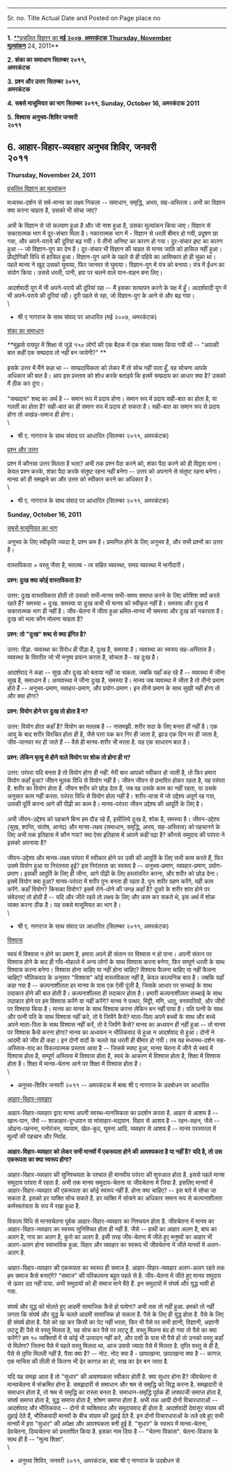   ---------------------------------------------------------------------------------------------------------------------------------------
  Sr. no.  Title                                                                         Actual Date and     Posted on             Page
                                                                                         place                                     no
  -------- ----------------------------------------------------------------------------- ------------------- --------------------- ------
  **1.**   [**प्रचलित विज्ञान का                                                           **मई २००७, अमरकंटक** **Thursday, November  
           मूल्यांकन**](http://madhyasth-darshan.blogspot.in/2011/11/blog-post_6995.html)                       24, 2011**            

  **2.**   **शंका का समाधान**                                                             **सितम्बर २०११,                            
                                                                                         अमरकंटक**                                  

  **3.**   **प्रश्न और उत्तर**                                                              **सितम्बर २०११,                            
                                                                                         अमरकंटक**                                  

  **4.**   **सबसे मासूमियत का भाग**                                                        **सितम्बर २०११,      **Sunday, October 16, 
                                                                                         अमरकंटक**            2011**                

  **5.**   **विश्वास**                                                                    **अनुभव-शिविर जनवरी                        
                                                                                         २०११**                                    

  **6.**   **आहार-विहार-व्यवहार**                                                         **अनुभव शिविर, जनवरी                       
                                                                                         २०११**                                    
  ---------------------------------------------------------------------------------------------------------------------------------------

**Thursday, November 24, 2011**

[प्रचलित विज्ञान का
मूल्यांकन](http://madhyasth-darshan.blogspot.in/2011/11/blog-post_6995.html)

मध्यस्थ-दर्शन से सर्व-मानव का लक्ष्य निकला -- समाधान, समृद्धि, अभय, सह-अस्तित्व।
अभी का विज्ञान क्या करना चाहता है, उसको भी सोचा जाए?\
\
अभी के विज्ञान से जो कल्याण हुआ है और जो नाश हुआ है, उसका मूल्यांकन किया जाए।
विज्ञान से सकारात्मक भाग में दूर-संचार मिला है। नकारात्मक भाग में - विज्ञान से धरती
बीमार हो गयी, प्रदूषण छा गया, और अपने-पराये की दूरियां बढ़ गयी। ये तीनो अनिष्ट का
कारण हो गया। दूर-संचार इष्ट का कारण हुआ -- जो विज्ञान-युग का देन है। दूर-संचार भी
विज्ञान की चाहत से मानव जाति को हासिल नहीं हुआ। प्रौद्योगिकी विधि से हासिल हुआ।
विज्ञान-युग आने के पहले से ही पहिये का आविष्कार हो ही चुका था। पहले मानव ने खुद उसको
घुमाया, फिर जानवर से घुमाया। विज्ञान-युग में यंत्र को बनाया। यंत्र में ईंधन का संयोग
किया। उससे धरती, पानी, हवा पर चलने वाले यान-वाहन बना लिए।\
\
आदर्शवादी युग में भी अपने-पराये की दूरियां रहा -- मैं इसका सत्यापन करने के पक्ष में हूँ।
आदर्शवादी युग में भी अपने-पराये की दूरियां रही। दूरी पहले से रहा, जो विज्ञान-युग के आने
से और बढ़ गया।\
\
- श्री ए नागराज के साथ संवाद पर आधारित (मई २००७, अमरकंटक)

[शंका का
समाधान](http://madhyasth-darshan.blogspot.in/2011/10/blog-post_7643.html)

**मुझसे रायपुर में शिक्षा से जुड़े १५० लोगों की एक बैठक में एक शंका व्यक्त किया गयी थी --
"आपकी बात कहीं एक सम्प्रदाय तो नहीं बन जायेगी?" **\
\
इसके उत्तर में मैंने कहा था -- साम्प्रदायिकता को लेकर मैं तो सोच नहीं पाता हूँ, वह
सोचना आपके अधिकार की बात है। आप इस प्रस्ताव को शोध करके बताइये कि इसमें सम्प्रदाय
का आधार क्या है? उसको मैं ठीक कर दूंगा। \
\
"सम्प्रदाय" शब्द का अर्थ है -- समान रूप में प्रदाय होना। समान रूप में प्रदाय सही-बात
का होता है, या गलती का होता है? सही-बात का ही समान रूप में प्रदाय हो सकता है।
सही-बात का समान रूप से प्रदाय होगा तो अखंड-समाज ही होगा। \
\
- श्री ए. नागराज के साथ संवाद पर आधारित (सितम्बर २०११, अमरकंटक)

[प्रश्न और
उत्तर](http://madhyasth-darshan.blogspot.in/2011/10/blog-post_9676.html)

प्रश्न में कौनसा उत्तर मिलता है भला? अभी तक प्रश्न पैदा करने को, शंका पैदा करने को ही
विद्वता माना। केवल प्रश्न करके, शंका पैदा करके संतुष्ट रहना नहीं बनेगा -- उत्तर को
अपनाने से संतुष्ट रहना बनेगा। मानव को ही समझने का और उत्तर को स्वीकार करने का
अधिकार है।\
\
- श्री ए. नागराज के साथ संवाद पर आधारित (सितम्बर २०११, अमरकंटक)

**Sunday, October 16, 2011**

[सबसे मासूमियत का
भाग](http://madhyasth-darshan.blogspot.in/2011/10/blog-post_16.html)

अनुभव के लिए स्वीकृति ज्यादा है, प्रश्न कम है। प्रमाणित होने के लिए अनुभव है, और सभी
प्रश्नों का उत्तर है। \
\
वास्तविकता = वस्तु जैसा है, मतलब - त्व सहित व्यवस्था, समग्र व्यवस्था में भागीदारी। \
\
**प्रश्न: दुःख क्या कोई वास्तविकता है?**\
\
उत्तर: दुःख वास्तविकता होती तो उसको सभी-मानव सभी-समय समाप्त करने के लिए कोशिश
क्यों करते रहते हैं? समस्या = दुःख. समस्या या दुःख कभी भी मानव को स्वीकृत नहीं है।
समस्या और दुःख में सकारात्मक भाग ही नहीं है। जीव-चेतना में जीता हुआ भ्रमित-मानव भी
समस्या और दुःख को नकारता है। दुःख को भला कौन मोलना चाहता है?\
\
**प्रश्न: तो "दुःख" शब्द से क्या इंगित है?**\
\
उत्तर: पीड़ा. व्यवस्था का विरोध ही पीड़ा है, दुःख है, समस्या है। व्यवस्था का स्वरूप
सह-अस्तित्व है। व्यवस्था के विपरीत जो भी मनुष्य प्रयत्न करता है, सोचता है - वह दुःख
है। \
\
आदर्शवाद ने कहा -- सुख और दुःख को बताया नहीं जा सकता. जबकि यहाँ कह रहे हैं --
व्यवस्था में जीना सुख है, समाधान है। अव्यवस्था में जीना दुःख है, समस्या है। मानव जब
व्यवस्था में जीता है तो तीनो प्रमाण होते हैं -- अनुभव-प्रमाण, व्यवहार-प्रमाण, और
प्रयोग-प्रमाण। इन तीनो प्रमाण के साथ सुखी नहीं होगा तो और क्या होगा?\
\
**प्रश्न: वियोग होने पर दुःख तो होता है न?**\
\
उत्तर: वियोग होता कहाँ है? वियोग का मतलब है -- नासमझी. शरीर सदा के लिए बनता
ही नहीं है। एक आयु के बाद शरीर विरचित होता ही है, जैसे पत्ता पक कर गिर ही जाता
है, झाड एक दिन मर ही जाता है, जीव-जानवर मर ही जाते हैं -- वैसे ही मानव-शरीर भी
मरता है. यह एक साधारण बात है। \
\
**प्रश्न: लेकिन मृत्यु से होने वाले वियोग पर शोक तो होगा ही न?**\
\
उत्तर: परंपरा यदि बनता है तो वियोग होगा ही नहीं. मेरी बात आपको स्वीकार हो जाती
है, तो फिर हमारा वियोग कहाँ हुआ? जीवन मूलक विधि से वियोग नहीं है। जीवन जीवन से
प्रभावित होकर रहता है, यह परंपरा है. शरीर का वियोग होता है. जीवन शरीर को छोड़
देता है, जब वह उसके काम का नहीं रहता, या उसके अनुसार काम नहीं करता. परंपरा विधि
से वियोग होता नहीं है। शरीर-यात्रा में जो उद्देश्य अपूर्ण रह गया, उसकी पूर्ति करना आगे
की पीढ़ी का काम है। मानव-परंपरा जीवन उद्देश्य की आपूर्ति के लिए है। \
\
अभी जीवन-उद्देश्य को पहचाने बिना हम दौड रहे हैं, इसीलिये दुःख है, शोक है, समस्या है।
जीवन-उद्देश्य (सुख, शान्ति, संतोष, आनंद) और मानव-लक्ष्य (समाधान, समृद्धि, अभय,
सह-अस्तित्व) को पहचानने के लिए अभी तक इतिहास में कौन गया? क्या ऐसा इतिहास में आपने
कहीं पढ़ा है? कौनसे समुदाय की परंपरा ने इसको अपनाया है?\
\
जीवन-उद्देश्य और मानव-लक्ष्य परंपरा में स्वीकार होने पर उसी की आपूर्ति के लिए सभी काम
करते हैं, फिर उसमे वियोग हुआ या निरंतरता हुई? इस निरंतरता का स्वरूप है --
अनुभव-प्रमाण, व्यवहार-प्रमाण, प्रयोग-प्रमाण। इसकी आपूर्ति के लिए ही जीना, आगे पीढ़ी
के लिए हस्तांतरित करना, और शरीर को छोड़ देना। इसमें वियोग क्या हुआ? मानव-परंपरा में
शरीर पुनः बनता ही रहता है. पुनः शरीर ग्रहण करेंगे, यही काम करेंगे. कहाँ वियोग?
किसका वियोग? इसमें रोने-धोने की जगह कहाँ है? दूसरे के शरीर शांत होने पर संवेदनाएं तो
होती हैं -- यदि और जीते रहते तो लक्ष्य के लिए और काम कर सकते थे, इस अर्थ में शोक
व्यक्त करना ठीक है। यह सबसे मासूमियत का भाग है। \
\
- श्री ए. नागराज के साथ संवाद पर आधारित (सितम्बर २०११, अमरकंटक)

[विश्वास](http://madhyasth-darshan.blogspot.in/2011/04/blog-post_19.html)

स्वयं में विश्वास न होने का प्रमाण है, हमारा अपने ही संतान पर विश्वास न हो पाना।
अपनी संतान पर विश्वास होने के बाद ही गाँव-मोहल्ले में अन्य लोगों के साथ विश्वास करना
बनेगा, फिर सम्पूर्ण धरती के साथ विश्वास करना बनेगा। विश्वास होना चाहिए या नहीं
होना चाहिए? विश्वास फैलना चाहिए या नहीं फैलना चाहिए? भौतिकवाद के अनुसार
"विश्वास" कोई वास्तविकता नहीं है, केवल काल्पनिक बात है। जबकि यहाँ कहा गया है --
कल्पनाशीलता हर मानव के पास एक ऐसी पूंजी है, जिसके आधार पर सच्चाई के साथ तदाकार
होने की बात होती है। कल्पनाशीलता ही तदाकार होता है। हमारी कल्पनाशीलता सच्चाई के
साथ तदाकार होने पर हम विश्वास करेंगे या नहीं करेंगे? मानव ने पत्थर, मिट्टी, मणि,
धातु, वनस्पतियों, और जीवों पर विश्वास किया है। मानव का मानव के साथ विश्वास करना
लेकिन बन नहीं पाया है। पति पत्नी के साथ और पत्नी पति के साथ विश्वास नहीं करे, तो वे
जियेंगे कैसे? माता-पिता अपने बच्चों के साथ और बच्चे अपने माता-पिता के साथ विश्वास नहीं
करें, तो वे जियेंगे कैसे? मानव का अध्ययन ही नहीं हुआ -- तो मानव पर विश्वास कैसे करना
होगा? मानव का अध्ययन न भौतिकवाद से हुआ न आदर्शवाद से हुआ। दोनों ने आदमी को जीव
ही कहा। इन दोनों वादों के चलते यह धरती ही बीमार हो गयी। तब यह मध्यस्थ-दर्शन
सह-अस्तित्व-वाद का विकल्पात्मक प्रस्ताव आया है -- जिससे स्पष्ट हुआ, मानव चेतना में जीने
से स्वयं में विश्वास होता है, सम्पूर्ण अस्तित्व में विश्वास होता है, स्वयं के आचरण में विश्वास
होता है, शिक्षा में विश्वास होता है। शिक्षा में मानव-चेतना आने पर शिक्षा में विश्वास
होता है। \
\
- अनुभव-शिविर जनवरी २०११ -- अमरकंटक में बाबा श्री ए नागराज के उदबोधन पर आधारित

[आहार-विहार-व्यवहार](http://madhyasth-darshan.blogspot.in/2011/04/blog-post_7936.html)

आहार-विहार-व्यवहार द्वारा मानव अपनी स्वस्थ-मानसिकता का प्रदर्शन करता है. आहार से
आशय है -- खान-पान, जैसे -- शाकाहार-दुग्धपान या मांसाहार-मद्यपान. विहार से आशय है
-- रहन-सहन, जैसे -- ओढना-पहनना, मनोरंजन, व्यायाम, खेल-कूद, घूमना आदि. व्यवहार से
आशय है -- मानव परस्परता में मूल्यों की पहचान और निर्वाह. \
\
**आहार-विहार-व्यवहार को लेकर सभी मानवों में एकरूपता होने की आवश्यकता है या नहीं है?
यदि है, तो उस एकरूपता का क्या स्वरूप होगा?**\
\
आहार-विहार-व्यवहार की सुनिश्चयता के पश्चात ही मानवीय परंपरा की शुरुआत होता है.
इससे पहले मानव समुदाय परंपरा में रहता है. अभी तक मानव समुदाय-चेतना या जीवचेतना में
जिया है. इसलिए मानवों में आहार-विहार-व्यवहार की एकरूपता का कोई स्वरूप नहीं है.
होना क्या चाहिए? -- इस बारे में सोचा जा सकता है. इसको हर व्यक्ति सोच सकते है. हर
व्यक्ति में सोचने का अधिकार समान रूप से कल्पनाशीलता कर्मस्वतंत्रता के रूप में रखा हुआ
है. \
\
विकल्प विधि से मानवचेतना पूर्वक आहार-विहार-व्यवहार का निश्चयन होता है. जीवचेतना में
मानव का आहार-विहार-व्यवहार का स्वरूप सुनिश्चित होता ही नहीं है. जैसे -- हाथी का
आहार अलग है, बाघ का अलग है, गाय का अलग है, कुत्ते का अलग है. इसी तरह जीव-चेतना में
जीते हुए मनुष्यों का आहार भी अलग-अलग होना स्वाभाविक हुआ. विहार और व्यवहार का
स्वरूप भी जीवचेतना में जीते मानवों में अलग-अलग है. \
\
आहार-विहार-व्यवहार की एकरूपता का स्वरूप ही समाज है. आहार-विहार-व्यवहार अलग-अलग
रहते तक हम समाज कैसे बनाएंगे? "समाज" की परिकल्पना बहुत पहले से है. जीव-चेतना में जीते
हुए मानव समुदाय से ऊपर उठ नहीं पाया. अभी समुदायों को ही समाज माने बैठे हैं. इन
समुदायों में संघर्ष और युद्ध भावी हो गया. \
\
संघर्ष और युद्ध को मोलते हुए आदमी सामाजिक कैसे हो पायेगा? अभी तक तो नहीं हुआ. हमको
तो नहीं लगता कि संघर्ष और युद्ध के चलते आदमी सामाजिक हो सकता है. पैसे के लिए ही युद्ध
होता है. पैसे के लिए ही संघर्ष होता है. पैसे को खा कर किसी का पेट नहीं भरता, फिर भी
पैसे पर सभी ज्ञानी, विज्ञानी, अज्ञानी लटटू हैं! पैसे से वस्तु मिलता है, यह सोच कर पैसे
पर लटटू हैं. वस्तु मिलना बंद हो गया तो पैसे का क्या करेंगे? हम १० व्यक्तियों में से कोई भी
उत्पादन नहीं करे, और दसों के पास भी पैसे हों तो उनको वस्तु कहाँ से मिलेगा? जितना पैसे में
पहले वस्तु मिलता था, आज उससे ज्यादा पैसे में मिलता है. तृप्ति वस्तु से ही है, पैसे से तृप्ति
मिलती नहीं है. पैसा क्या है? -- नोट. नोट क्या है - छापाखाना. छापाखाना क्या है --
कागज़. एक माचिस की तीली से कितना भी ढेर कागज़ का हो, राख का ढेर बन जाता है.\
\
यदि यह समझ आता है तो "सुधार" की आवश्यकता स्वीकार होती है. क्या सुधार होना है?
जीवचेतना से मानवचेतना में संक्रमित होना है. समझदारी से समाधान और श्रम से समृद्धि को
सिद्ध करना है. समझदारी से समाधान होता है, तो श्रम से समृद्धि का रास्ता बनता है.
समाधान-समृद्धि पूर्वक ही लफ्फाजी समाप्त होता है, संघर्ष समाप्त होता है, युद्ध समाप्त
होता है, शोषण समाप्त होता है. अभी तक आयी दोनों विचारधाराओं -- आदर्शवाद और
भौतिकवाद -- दोनों से व्यक्तिवाद और समुदायवाद ही होता है. आदर्शवादी देवासुर संग्राम
की दुहाई देते हैं, भौतिकवादी मानवों के बीच संग्राम की दुहाई देते हैं. इन दोनों
विचारधाराओं के तले दबे हुए सभी मानवों में इस "सुधार" की अपेक्षा और आवश्यकता बनी हुई
है. "सुधार" के स्वरूप में मानव-चेतना, देवचेतना, दिव्यचेतना को प्रस्तावित किया है. इसका
नाम दिया है -- "चेतना विकास". चेतना-विकास के साथ ही है -- "मूल्य शिक्षा". \
\
- अनुभव शिविर, जनवरी २०११, अमरकंटक, बाबा श्री ए नागराज के उदबोधन से
